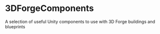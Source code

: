 # 3DForgeComponents
A selection of useful Unity components to use with 3D Forge buildings and blueprints
